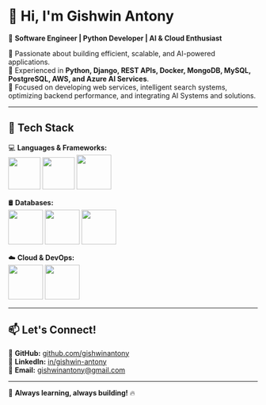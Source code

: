 # 👋 Hi, I'm Gishwin Antony

🚀 **Software Engineer | Python Developer | AI & Cloud Enthusiast**  

🔹 Passionate about building efficient, scalable, and AI-powered applications.  
🔹 Experienced in **Python, Django, REST APIs, Docker, MongoDB, MySQL, PostgreSQL, AWS, and Azure AI Services**.  
🔹 Focused on developing web services, intelligent search systems, optimizing backend performance, and integrating AI Systems and solutions.  

---

## 📜 **Tech Stack**  
💻 **Languages & Frameworks:**  
<img src="https://github.com/marwin1991/profile-technology-icons/blob/main/icons/python.png" width="65"> <img src="https://github.com/marwin1991/profile-technology-icons/blob/main/icons/django.png" width="65"> <img src="https://github.com/marwin1991/profile-technology-icons/blob/main/icons/node_js.png" width="70">

🛢 **Databases:**  
<img src="https://github.com/marwin1991/profile-technology-icons/blob/main/icons/mysql.png" width="70"> <img src="https://github.com/marwin1991/profile-technology-icons/blob/main/icons/mongodb.png" width="70"> <img src="https://github.com/marwin1991/profile-technology-icons/blob/main/icons/postgresql.png" width="70">

☁️ **Cloud & DevOps:**  
<img src="https://github.com/marwin1991/profile-technology-icons/blob/main/icons/aws.png" width="70"> <img src="https://github.com/marwin1991/profile-technology-icons/blob/main/icons/docker.png" width="70">

---

## 📫 **Let's Connect!**  
🔗 **GitHub:** [github.com/gishwinantony](https://github.com/gishwinantony)  
💼 **LinkedIn:** [in/gishwin-antony](www.linkedin.com/in/gishwinantony/)  
📧 **Email:** gishwinantony@gmail.com  

---

🚀 **Always learning, always building!** 🔥  
